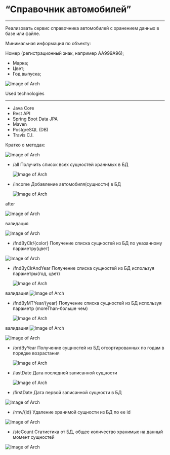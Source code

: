 # “Справочник автомобилей”


____________________

   Реализовать сервис справочника автомобилей с хранением
данных в базе или файле.

Минимальная информация по объекту:

 Номер (регистрационный знак, например АА999А96);
- Марка;
- Цвет;
- Год выпуска;

![Image of Arch](https://github.com/SlartiBartFast-art/car_Directory/blob/master/image/Screenshot_1.jpg)

Used technologies
______________________________________________
- Java Core
- Rest API
- Spring Boot Data JPA
- Maven
- PostgreSQL (DB)  
- Travis C.I.

Кратко о методах:

![Image of Arch](https://github.com/SlartiBartFast-art/car_Directory/blob/master/image/Screenshot_2.jpg)

- /all
Получить список всех сущностей хранимых в БД
  
  ![Image of Arch](https://github.com/SlartiBartFast-art/car_Directory/blob/master/image/Screenshot_3.jpg)
 
- /income
Добавление автомобиля(сущности) в БД
  
  ![Image of Arch](https://github.com/SlartiBartFast-art/car_Directory/blob/master/image/Screenshot_4.jpg)

after

![Image of Arch](https://github.com/SlartiBartFast-art/car_Directory/blob/master/image/Screenshot_5.jpg)

валидация

![Image of Arch](https://github.com/SlartiBartFast-art/car_Directory/blob/master/image/Screenshot_14.jpg)

- /fndByClr/{color}
Получение списка сущностей из БД по указанному параметру(цвет)
  
![Image of Arch](https://github.com/SlartiBartFast-art/car_Directory/blob/master/image/Screenshot_8.jpg)


- /fndByClrAndYear
  Получение списка сущностей из БД используя параметры(год, цвет)
  
  ![Image of Arch](https://github.com/SlartiBartFast-art/car_Directory/blob/master/image/Screenshot_9.jpg)

валидация
![Image of Arch](https://github.com/SlartiBartFast-art/car_Directory/blob/master/image/Screenshot_17.jpg)

- /fndByMTYear/{year}
  Получение списка сущностей из БД используя параметр (moreThan-больше чем)
  
  ![Image of Arch](https://github.com/SlartiBartFast-art/car_Directory/blob/master/image/Screenshot_10.jpg)

валидация
![Image of Arch](https://github.com/SlartiBartFast-art/car_Directory/blob/master/image/Screenshot_15.jpg)

![Image of Arch](https://github.com/SlartiBartFast-art/car_Directory/blob/master/image/Screenshot_16.jpg)

- /ordByYear
  Получение сущностей из БД отсортированных по годам в порядке возрастания
  
  ![Image of Arch](https://github.com/SlartiBartFast-art/car_Directory/blob/master/image/Screenshot_11.jpg)

 
- /lastDate
Дата последней записанной сущности
  
  ![Image of Arch](https://github.com/SlartiBartFast-art/car_Directory/blob/master/image/Screenshot_12.jpg)


- /firstDate
Дата первой записанной сущности в БД

![Image of Arch](https://github.com/SlartiBartFast-art/car_Directory/blob/master/image/Screenshot_13.jpg)


- /rmv/{id}
Удаление хранимой сущности из БД по ее id
  
![Image of Arch](https://github.com/SlartiBartFast-art/car_Directory/blob/master/image/Screenshot_6.jpg)

  
- /stcCount
Статистика от БД, общее количество хранимых на данный момент сущностей
  
![Image of Arch](https://github.com/SlartiBartFast-art/car_Directory/blob/master/image/Screenshot_7.jpg)
  




